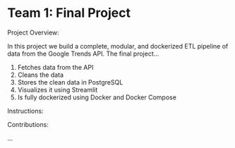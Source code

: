 # Team 1: Final Project

Project Overview:

In this project we build a complete, modular, and dockerized ETL pipeline of data from the Google Trends API. The final project...

1. Fetches data from the API
2. Cleans the data
3. Stores the clean data in PostgreSQL
4. Visualizes it using Streamlit
5. Is fully dockerized using Docker and Docker Compose

Instructions:


Contributions:

...
